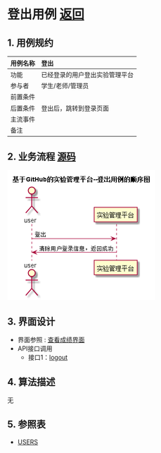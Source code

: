 # 登出用例 [返回](../README.md)

## 1. 用例规约

|用例名称|登出|
|-------|:-------------|
|功能|已经登录的用户登出实验管理平台|
|参与者|学生/老师/管理员|
|前置条件| |
|后置条件|登出后，跳转到登录页面|
|主流事件| |
|备注| |

## 2. 业务流程 [源码](../src/登出.puml)
![sequence1](../images/登出.png) 

## 3. 界面设计
- 界面参照 : [查看成绩界面](../ui/index.html)
- API接口调用
    - 接口1：[logout](../impl/登出接口.md)

## 4. 算法描述
 无
## 5. 参照表

- [USERS](../数据库设计.md/#USERS)